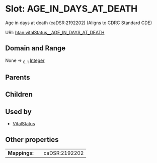 
# Slot: AGE_IN_DAYS_AT_DEATH

Age in days at death (caDSR:2192202) (Aligns to CDRC Standard CDE)

URI: [htan:vitalStatus__AGE_IN_DAYS_AT_DEATH](https://w3id.org/htan/vitalStatus__AGE_IN_DAYS_AT_DEATH)


## Domain and Range

None &#8594;  <sub>0..1</sub> [Integer](types/Integer.md)

## Parents


## Children


## Used by

 * [VitalStatus](VitalStatus.md)

## Other properties

|  |  |  |
| --- | --- | --- |
| **Mappings:** | | caDSR:2192202 |